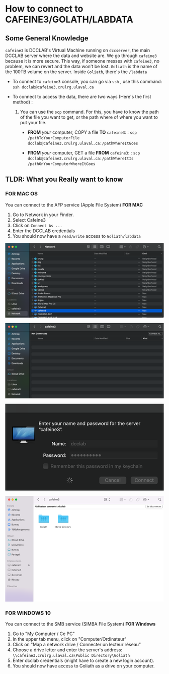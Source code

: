 # How to connect to CAFEINE3/GOLATH/LABDATA

## Some General Knowledge

`cafeine3` is DCCLAB's Virtual Machine running on `dccserver`, the main DCCLAB server where the data and website are. We go through `cafeine3` because it is more secure. This way, if someone messes with `cafeine3`, no problem, we can revert and the data won't be lost. `Goliath` is the name of the 100TB volume on the server. Inside `Goliath`, there's the `/labdata`

- To connect to `cafeine3` console, you can go via `ssh` , use this command: `ssh dcclab@cafeine3.crulrg.ulaval.ca`

- To connect to access the data, there are two ways (Here's the first method) :

    1. You can use the `scp` command. For this, you have to know the path of the file you want to get, or the path where of where you want to put your file.

        - **FROM** *your* computer, COPY a file **TO** `cafeine3`: :  `scp /pathToYourComputerFile dcclab@cafeine3.crulrg.ulaval.ca:/pathWhereItGoes`

        - **FROM** *your* computer, GET a file **FROM** `cafeine3`: :  `scp dcclab@cafeine3.crulrg.ulaval.ca:/pathWhereItIs /pathOnYourComputerWhereItGoes `

## TLDR: What you Really want to know

### FOR MAC OS

You can connect to the AFP service (Apple File System) **FOR MAC**

1. Go to Network in your Finder.
2. Select Cafeine3
3. Click on `Connect As ...`
4. Enter the DCCLAB credentials
5. You should now have a `read/write` access to `Goliath/labdata`

![cafeine3_1](https://raw.githubusercontent.com/DCC-Lab/Documentation/master/HOWTO/HOWTO-GitHub.assets/cafeine3_1.png)

![cafeine3_2](https://raw.githubusercontent.com/DCC-Lab/Documentation/master/HOWTO/HOWTO-GitHub.assets/cafeine3_2.png)

![cafeine3_3](https://raw.githubusercontent.com/DCC-Lab/Documentation/master/HOWTO/HOWTO-GitHub.assets/cafeine3_3.png)

![cafeine3_4](https://raw.githubusercontent.com/DCC-Lab/Documentation/master/HOWTO/HOWTO-GitHub.assets/cafeine3_4.png)



### FOR WINDOWS 10

You can connect to the SMB service (SIMBA File System) **FOR Windows**

1. Go to "My Computer / Ce PC"
2. In the upper tab menu, click on "Computer/Ordinateur"
3. Click on "Map a network drive / Connecter un lecteur réseau"
4. Choose a drive letter and enter the server's address: `\\cafeine3.crulrg.ulaval.ca\Public Directory\Goliath`
5. Enter dcclab credentials (might have to create a new login account).
6. You should now have access to Goliath as a drive on your computer.
